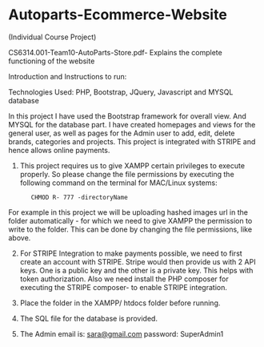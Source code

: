 # Autoparts-Ecommerce-Website
(Individual Course Project)



CS6314.001-Team10-AutoParts-Store.pdf- Explains the complete functioning of the website 

Introduction and Instructions to run: 

Technologies Used: PHP, Bootstrap, JQuery, Javascript and MYSQL database

In this project I have used the Bootstrap framework for overall view. And MYSQL for the database part. I have created homepages and views for the general user, as well as pages for the Admin user to add, edit, delete brands, categories and projects. This project is integrated with STRIPE and hence allows online payments.


1. This project requires us to give XAMPP certain privileges to execute properly. So please change the file permissions by executing the following command on the terminal for MAC/Linux systems:
          
          CHMOD R- 777 -directoryName
          
For example in this project we will be uploading hashed images url in the folder automatically - for which we need to give XAMPP the permission to write to the folder. This can be done by changing the file permissions, like above.


2. For STRIPE Integration to make payments possible, we need to first create an account with STRIPE. Stripe would then provide us with 2 API keys. One is a public key and the other is a private key. This helps with token authorization. Also we need install the PHP composer for executing the STRIPE composer- to enable STRIPE integration.


3. Place the folder in the XAMPP/ htdocs folder before running.


4. The SQL file for the database is provided.


5. The Admin email is: sara@gmail.com password: SuperAdmin1 
